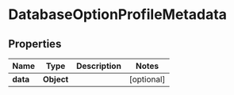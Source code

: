 

# DatabaseOptionProfileMetadata


## Properties

Name | Type | Description | Notes
------------ | ------------- | ------------- | -------------
**data** | **Object** |  |  [optional]



